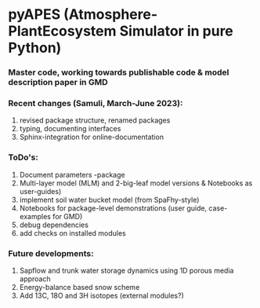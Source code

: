 # pyAPES (Atmosphere-PlantEcosystem Simulator in pure Python)

### Master code, working towards publishable code & model description paper in GMD

### Recent changes (Samuli, March-June 2023):

1. revised package structure, renamed packages
1. typing, documenting interfaces
1. Sphinx-integration for online-documentation

### ToDo's:

1. Document parameters -package
1. Multi-layer model (MLM) and 2-big-leaf model versions & Notebooks as user-guides) 
1. implement soil water bucket model (from SpaFhy-style)
1. Notebooks for package-level demonstrations (user guide, case-examples for GMD)
1. debug dependencies
1. add checks on installed modules

### Future developments:

1. Sapflow and trunk water storage dynamics using 1D porous media approach
1. Energy-balance based snow scheme
1. Add 13C, 18O and 3H isotopes (external modules?)
